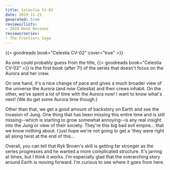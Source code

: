 ```yaml
---
title: Celestia CV-02
date: 2019-11-21
generated: true
reviews/lists:
- 2019 Book Reviews
reviews/series:
- The Frontiers Saga
---
```

{{< goodreads book="Celestia CV-02" cover="true" >}}

As one could probably guess from the title, {{< goodreads book="Celestia CV-02" >}} is the first book (after 7!) of the series that doesn't focus on the Aurora and her crew.  

On one hand, it's a nice change of pace and gives a much broader view of the universe the Aurora (and now Celestia) and their crews inhabit. On the other, we've spent a lot of time with the Aurora now! I want to know what's next! (We do get some Aurora time though.)  

<!--more-->

Other than that, we get a good amount of backstory on Earth and see the invasion of Jung. One thing that has been missing this entire time and is _still_ missing--which is starting to grow somewhat annoying--is any real insight into the Jung or view of their society. They're this big bad evil empire... that we know nothing about. I just hope we're not going to get a 'they were right all along twist at the end of this...  

Overall, you can tell that Ryk Brown's skill is getting far stronger as the series progresses and he wanted a more complicated structure. It's jarring at times, but I think it works. I'm especially glad that the overarching story around Earth is moving forward. I'm curious to see where it goes from here.


